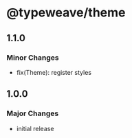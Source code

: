 # @typeweave/theme

## 1.1.0

### Minor Changes

- fix(Theme): register styles

## 1.0.0

### Major Changes

- initial release
